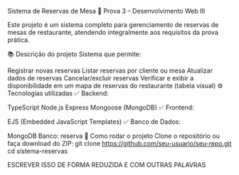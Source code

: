 Sistema de Reservas de Mesa
🚀 Prova 3 – Desenvolvimento Web III

Este projeto é um sistema completo para gerenciamento de reservas de mesas de restaurante, atendendo integralmente aos requisitos da prova prática.

📚 Descrição do projeto
Sistema que permite:

Registrar novas reservas
Listar reservas por cliente ou mesa
Atualizar dados de reservas
Cancelar/excluir reservas
Verificar e exibir a disponibilidade em um mapa de reservas do restaurante (tabela visual)
⚙ Tecnologias utilizadas
✅ Backend:

TypeScript
Node.js
Express
Mongoose (MongoDB)
✅ Frontend:

EJS (Embedded JavaScript Templates)
✅ Banco de Dados:

MongoDB
Banco: reserva
🚀 Como rodar o projeto
Clone o repositório ou faça download do ZIP:
git clone https://github.com/seu-usuario/seu-repo.git
cd sistema-reservas

ESCREVER ISSO DE FORMA REDUZIDA E COM OUTRAS PALAVRAS
